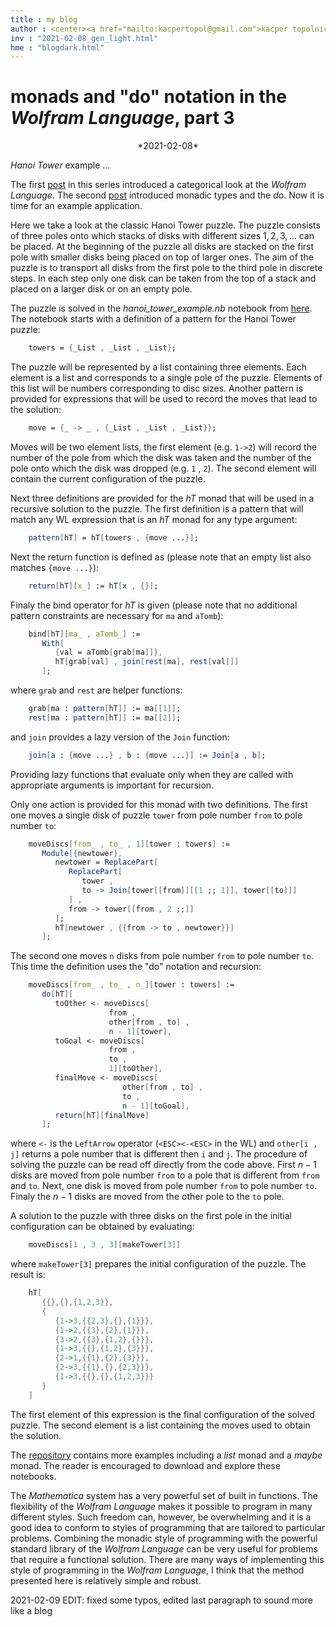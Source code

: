 ```yaml
---
title : my blog
author : <center><a href="mailto:kacpertopol@gmail.com">kacper topolnicki</a></br><a href="mailto:kacpertopol@gmail.com">kacpertopol@gmail.com</a><center>
inv : "2021-02-08_gen_light.html"
hme : "blogdark.html"
---
```



# monads and "do" notation in the *Wolfram Language*, part 3
<center>
*2021-02-08*
</center>

*Hanoi Tower* example ...



The first 
<a id = "NCE" href = https://kacpertopol.github.io/myblog/2021-01-31_gen_light.html>post</a>
in this series introduced a categorical look at the *Wolfram Language*.
The second
<a id = "NCE" href =https://kacpertopol.github.io/myblog/2021-02-04_gen_light.html>post</a>
introduced monadic types and the *do*. Now it is time for an example application.


Here we take a look at the classic Hanoi Tower puzzle. The puzzle
consists of three poles onto which stacks of disks with different sizes
$1 , 2 , 3 , \ldots$ can be placed. At the beginning of the puzzle all
disks are stacked on the first pole with smaller disks being placed on
top of larger ones. The aim of the puzzle is to transport all disks from
the first pole to the third pole in discrete steps. In each step only
one disk can be taken from the top of a stack and placed on a larger
disk or on an empty pole.

The puzzle is solved in the *hanoi_tower_example.nb* notebook from
<a id = "NCE" href = https://gitlab.com/kacpertopolnicki/wlmonad>here</a>. 
The notebook starts with a definition of a pattern for the Hanoi
Tower puzzle:

```Mathematica
    towers = {_List , _List , _List};
```

The puzzle will be represented by a list containing three elements. Each
element is a list and corresponds to a single pole of the puzzle.
Elements of this list will be numbers corresponding to disc sizes.
Another pattern is provided for expressions that will be used to record
the moves that lead to the solution:

```Mathematica
    move = {_ -> _ , {_List , _List , _List}};
```

Moves will be two element lists, the first element (e.g. `1->2`) will
record the number of the pole from which the disk was taken and the
number of the pole onto which the disk was dropped (e.g. `1` , `2`). The
second element will contain the current configuration of the puzzle.

Next three definitions are provided for the *hT* monad that will be used
in a recursive solution to the puzzle. The first definition is a pattern
that will match any WL expression that is an *hT* monad for any type
argument:

```Mathematica
    pattern[hT] = hT[towers , {move ...}];
```

Next the return function is defined as (please note that an empty list
also matches `{move ...}`):

```Mathematica
    return[hT][x_] := hT[x , {}];
```

Finaly the bind operator for *hT* is given (please note that no
additional pattern constraints are necessary for `ma` and `aTomb`):

```Mathematica
    bind[hT][ma_ , aTomb_] := 
       With[
          {val = aTomb[grab[ma]]}, 
          hT[grab[val] , join[rest[ma], rest[val]]]
       ];
```

where `grab` and `rest` are helper functions:

```Mathematica
    grab[ma : pattern[hT]] := ma[[1]];
    rest[ma : pattern[hT]] := ma[[2]];
```	

and `join` provides a lazy version of the `Join` function:

```Mathematica
    join[a : {move ...} , b : {move ...}] := Join[a , b];
```	

Providing lazy functions that evaluate only when they are called with
appropriate arguments is important for recursion.

Only one action is provided for this monad with two definitions. The
first one moves a single disk of puzzle `tower` from pole number `from`
to pole number `to`:

```Mathematica
    moveDiscs[from_ , to_ , 1][tower : towers] :=
       Module[{newtower},
          newtower = ReplacePart[
             ReplacePart[
                tower , 
                to -> Join[tower[[from]][[1 ;; 1]], tower[[to]]]
             ] , 
             from -> tower[[from , 2 ;;]]
          ];
          hT[newtower , {{from -> to , newtower}}]
       ];
```	   

The second one moves `n` disks from pole number `from` to pole number
`to`. This time the definition uses the "do\" notation and recursion:

```Mathematica
    moveDiscs[from_ , to_ , n_][tower : towers] :=
       do[hT][
          toOther <- moveDiscs[
                      from , 
                      other[from , to] , 
                      n - 1][tower],
          toGoal <- moveDiscs[
                      from , 
                      to , 
                      1][toOther],
          finalMove <- moveDiscs[
                         other[from , to] , 
                         to , 
                         n - 1][toGoal],
          return[hT][finalMove]
       ];
```	   

where `<-` is the `LeftArrow` operator (`<ESC><-<ESC>` in the WL) and
`other[i , j]` returns a pole number that is different then `i` and `j`.
The procedure of solving the puzzle can be read off directly from the
code above. First $n-1$ disks are moved from pole number `from` to a
pole that is different from `from` and `to`. Next, one disk is moved
from pole number `from` to pole number `to`. Finaly the $n-1$ disks are
moved from the other pole to the `to` pole.

A solution to the puzzle with three disks on the first pole in the
initial configuration can be obtained by evaluating:

```Mathematica
    moveDiscs[1 , 3 , 3][makeTower[3]]
```	

where `makeTower[3]` prepares the initial configuration of the puzzle.
The result is:

```Mathematica
    hT[
       {{},{},{1,2,3}},
       {
          {1->3,{{2,3},{},{1}}},
          {1->2,{{3},{2},{1}}},
          {3->2,{{3},{1,2},{}}},
          {1->3,{{},{1,2},{3}}},
          {2->1,{{1},{2},{3}}},
          {2->3,{{1},{},{2,3}}},
          {1->3,{{},{},{1,2,3}}}
       }
    ]
```	

The first element of this expression is the final configuration of the
solved puzzle. The second element is a list containing the moves used to
obtain the solution.

The 
<a id = "NCE" href = https://gitlab.com/kacpertopolnicki/wlmonad>repository</a>
contains more examples including a *list* monad and a
*maybe* monad. The reader is encouraged to download and explore these
notebooks.

The *Mathematica* system has a very powerful set of built
in functions. The flexibility of the *Wolfram Language* makes it
possible to program in many different styles. Such freedom can, however,
be overwhelming and it is a good idea to conform to styles of
programming that are tailored to particular problems. Combining the
monadic style of programming with the powerful standard library of the
*Wolfram Language* can be very useful for problems that require a
functional solution. There are many ways of implementing this style of
programming in the *Wolfram Language*, I think that the
method presented here is relatively simple and robust.

2021-02-09 EDIT: fixed some typos, edited last paragraph to sound more like a blog


